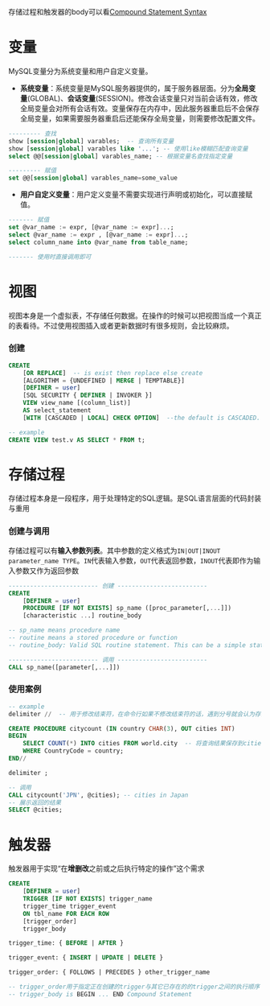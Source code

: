 存储过程和触发器的body可以看[Compound Statement Syntax](https://dev.mysql.com/doc/refman/8.0/en/sql-compound-statements.html)

# 变量
MySQL变量分为系统变量和用户自定义变量。

* **系统变量**：系统变量是MySQL服务器提供的，属于服务器层面。分为**全局变量**(GLOBAL)、**会话变量**(SESSION)。修改会话变量只对当前会话有效，修改全局变量会对所有会话有效。变量保存在内存中，因此服务器重启后不会保存全局变量，如果需要服务器重启后还能保存全局变量，则需要修改配置文件。
```sql
--------- 查找
show [session|global] varables;  -- 查询所有变量
show [session|global] varables like '...'; -- 使用like模糊匹配查询变量
select @@[session|global] varables_name; -- 根据变量名查找指定变量

--------- 赋值
set @@[session|global] varables_name=some_value
```
* **用户自定义变量**：用户定义变量不需要实现进行声明或初始化，可以直接赋值。
```sql
------- 赋值
set @var_name := expr, [@var_name := expr]...;
select @var_name := expr , [@var_name := expr]...;
select column_name into @var_name from table_name;

------- 使用时直接调用即可
```

# 视图
视图本身是一个虚拟表，不存储任何数据。在操作的时候可以把视图当成一个真正的表看待。不过使用视图插入或者更新数据时有很多规则，会比较麻烦。
### 创建
```sql
CREATE
    [OR REPLACE]  -- is exist then replace else create
    [ALGORITHM = {UNDEFINED | MERGE | TEMPTABLE}]
    [DEFINER = user]
    [SQL SECURITY { DEFINER | INVOKER }]
    VIEW view_name [(column_list)]
    AS select_statement
    [WITH [CASCADED | LOCAL] CHECK OPTION]  --the default is CASCADED. 使用视图更新或者插入数据时会用到

-- example
CREATE VIEW test.v AS SELECT * FROM t;
```

# 存储过程
存储过程本身是一段程序，用于处理特定的SQL逻辑。是SQL语言层面的代码封装与重用

### 创建与调用
存储过程可以有**输入参数列表**。其中参数的定义格式为`IN|OUT|INOUT parameter_name TYPE`。`IN`代表输入参数，`OUT`代表返回参数，`INOUT`代表即作为输入参数又作为返回参数
```SQL
------------------------- 创建 ------------------------- 
CREATE
    [DEFINER = user]
    PROCEDURE [IF NOT EXISTS] sp_name ([proc_parameter[,...]])
    [characteristic ...] routine_body

-- sp_name means procedure name
-- routine means a stored procedure or function
-- routine_body: Valid SQL routine statement. This can be a simple statement, or a compound statement written using BEGIN and END.

------------------------- 调用 ------------------------- 
CALL sp_name([parameter[,...]])
```
### 使用案例
```sql
-- example 
delimiter //  -- 用于修改结束符，在命令行如果不修改结束符的话，遇到分号就会认为存储过程创建完毕了

CREATE PROCEDURE citycount (IN country CHAR(3), OUT cities INT)
BEGIN
    SELECT COUNT(*) INTO cities FROM world.city  -- 将查询结果保存到cities中返回
    WHERE CountryCode = country;
END//

delimiter ;

-- 调用
CALL citycount('JPN', @cities); -- cities in Japan
-- 展示返回的结果
SELECT @cities;
```
# 触发器
触发器用于实现“在**增删改**之前或之后执行特定的操作”这个需求
```sql
CREATE
    [DEFINER = user]
    TRIGGER [IF NOT EXISTS] trigger_name
    trigger_time trigger_event
    ON tbl_name FOR EACH ROW
    [trigger_order]
    trigger_body

trigger_time: { BEFORE | AFTER }

trigger_event: { INSERT | UPDATE | DELETE }

trigger_order: { FOLLOWS | PRECEDES } other_trigger_name

-- trigger_order用于指定正在创建的trigger与其它已存在的的trigger之间的执行顺序
-- trigger_body is BEGIN ... END Compound Statement
```


